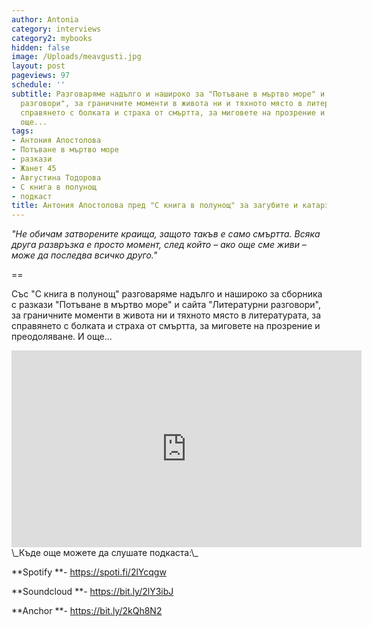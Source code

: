 ```yaml
---
author: Antonia
category: interviews
category2: mybooks
hidden: false
image: /Uploads/meavgusti.jpg
layout: post
pageviews: 97
schedule: ''
subtitle: Разговаряме надълго и нашироко за "Потъване в мъртво море" и "Литературни
  разговори", за граничните моменти в живота ни и тяхното място в литературата, за
  справянето с болката и страха от смъртта, за миговете на прозрение и катарзис. И
  още...
tags:
- Антония Апостолова
- Потъване в мъртво море
- разкази
- Жанет 45
- Августина Тодорова
- С книга в полунощ
- подкаст
title: Антония Апостолова пред "С книга в полунощ" за загубите и катарзиса
---
```


_"Не обичам затворените краища, защото такъв е само смъртта. Всяка друга развръзка е просто момент, след който – ако още сме живи – може да последва всичко друго."_

\==

Със "С книга в полунощ" разговаряме надълго и нашироко за сборника с разкази "Потъване в мъртво море" и сайта "Литературни разговори", за граничните моменти в живота ни и тяхното място в литературата, за справянето с болката и страха от смъртта, за миговете на прозрение и преодоляване. И още...

<div class="video-container">
<iframe width="560" height="315" src="https://www.youtube.com/embed/cYjjgWOgh3E" frameborder="0" allow="accelerometer; autoplay; encrypted-media; gyroscope; picture-in-picture" allowfullscreen></iframe>
</div>
\_Къде още можете да слушате подкаста:\_

**Spotify **- <https://spoti.fi/2lYcqgw>

**Soundcloud **- <https://bit.ly/2lY3ibJ>

**Anchor **- <https://bit.ly/2kQh8N2>
